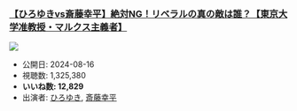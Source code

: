 ### [【ひろゆきvs斎藤幸平】絶対NG！リベラルの真の敵は誰？【東京大学准教授・マルクス主義者】](https://www.youtube.com/watch?v=gpoohY5z6MI)
[![](https://img.youtube.com/vi/gpoohY5z6MI/sddefault.jpg)](https://www.youtube.com/watch?v=gpoohY5z6MI)
-   公開日: 2024-08-16
-   視聴数: 1,325,380
-   **いいね数: 12,829**
-   出演者: [ひろゆき](/rehacq_fan/people/ひろゆき "wikilink"), [斎藤幸平](/rehacq_fan/people/斎藤幸平 "wikilink")
